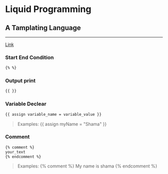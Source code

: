 # Liquid Programming

## A Tamplating Language

<hr>

[Link](URL)

### **Start End Condition**

```bash
{% %}
```

### **Output print**

```bash
{{ }}
```

### **Variable Declear**

```bash
{{ assign variable_name = variable_value }}
```

> Examples:
> {{ assign myName = "Shama" }}

### **Comment**

```bash
{% comment %}
your_text
{% endcomment %}
```

> Examples:
> {% comment %}
> My name is shama
> {% endcomment %}
